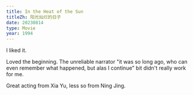```yaml
---
title: In the Heat of the Sun
titleZh: 阳光灿烂的日子
date: 20230814
type: Movie
year: 1994
---
```


I liked it.

Loved the beginning. The unreliable narrator "it was so long ago, who can even remember what happened, but alas I continue" bit didn't really work for me.

Great acting from Xia Yu, less so from Ning Jing.
